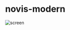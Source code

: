 # novis-modern
![screen](https://cloud.githubusercontent.com/assets/20373735/25860658/856d3f14-34e2-11e7-8794-e387144ec46e.png)


